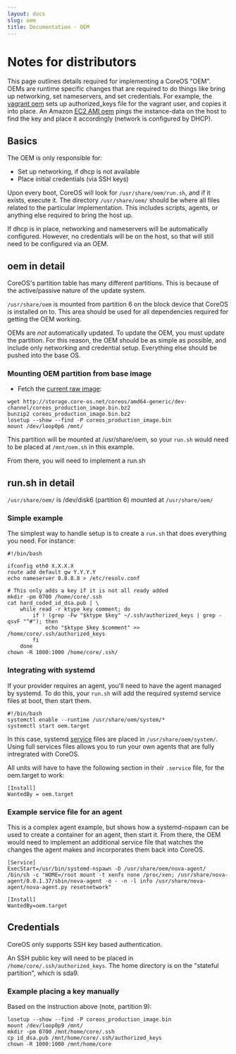 ```yaml
---
layout: docs
slug: oem
title: Documentation - OEM
---
```


# Notes for distributors

This page outlines details required for implementing a CoreOS "OEM". OEMs are runtime specific changes that are required to do things like bring up networking, set nameservers, and set credentials. For example, the [vagrant oem][oem-vagrant] sets up authorized_keys file for the vagrant user, and copies it into place. An Amazon [EC2 AMI oem][oem-ami] pings the instance-data on the host to find the key and place it accordingly (network is configured by DHCP). 

[oem-vagrant]: https://github.com/coreos/coreos-overlay/blob/master/coreos-base/oem-vagrant/files/run.sh
[oem-ami]: https://github.com/coreos/coreos-overlay/tree/master/coreos-base/oem-ami/files/run.sh

## Basics 

The OEM is only responsible for: 

* Set up networking, if dhcp is not available
* Place initial credentials (via SSH keys)

Upon every boot, CoreOS will look for `/usr/share/oem/run.sh`, and if it exists, execute it. The directory `/usr/share/oem/` should be where all files related to the particular implementation. This includes scripts, agents, or anything else required to bring the host up.  

If dhcp is in place, networking and nameservers will be automatically configured. However, no credentials will be on the host, so that will still need to be configured via an OEM. 


## oem in detail

CoreOS's partition table has many different partitions. This is because of the active/passive nature of the update system. 

`/usr/share/oem` is mounted from partition 6 on the block device that CoreOS is installed on to. This area should be used for all dependencies required for getting the OEM working. 

OEMs are _not_ automatically updated. To update the OEM, you must update the partition. For this reason, the OEM should be as simple as possible, and include only networking and credential setup. Everything else should be pushed into the base OS. 

### Mounting OEM partition from base image

* Fetch the [current raw image][coreos-dev-channel-raw]: 


```
wget http://storage.core-os.net/coreos/amd64-generic/dev-channel/coreos_production_image.bin.bz2
bunzip2 coreos_production_image.bin.bz2
losetup --show --find -P coreos_production_image.bin
mount /dev/loop0p6 /mnt/
```

This partition will be mounted at /usr/share/oem, so your `run.sh` would need to be placed at `/mnt/oem.sh` in this example. 

From there, you will need to implement a run.sh

[coreos-dev-channel-raw]: http://storage.core-os.net/coreos/amd64-generic/dev-channel/coreos_production_image.bin.bz2

 

## run.sh in detail

`/usr/share/oem/` is /dev/disk6 (partition 6) mounted at `/usr/share/oem/`

### Simple example

The simplest way to handle setup is to create a `run.sh` that does everything you need. For instance: 

```
#!/bin/bash

ifconfig eth0 X.X.X.X
route add default gw Y.Y.Y.Y
echo nameserver 8.8.8.8 > /etc/resolv.conf

# This only adds a key if it is not all ready added
mkdir -pm 0700 /home/core/.ssh
cat hard_coded_id_dsa.pub | \
    while read -r ktype key comment; do
        if ! (grep -Fw "$ktype $key" ~/.ssh/authorized_keys | grep -qsvF "^#"); then
            echo "$ktype $key $comment" >> /home/core/.ssh/authorized_keys
        fi
    done
chown -R 1000:1000 /home/core/.ssh/
```

### Integrating with systemd

If your provider requires an agent, you'll need to have the agent managed by systemd. To do this, your `run.sh` will add the required systemd service files at boot, then start them. 

```
#!/bin/bash
systemctl enable --runtime /usr/share/oem/system/*
systemctl start oem.target
```

In this case, systemd [service][service-docs] files are placed in `/usr/share/oem/system/`. Using full services files allows you to run your own agents that are fully intregrated with CoreOS. 

All units will have to have the following section in their `.service` file, for the oem.target to work:

```
[Install]
WantedBy = oem.target
```

### Example service file for an agent

This is a complex agent example, but shows how a systemd-nspawn can be used to create a container for an agent, then start it. From there, the OEM would need to implement an additional service file that watches the changes the agent makes and incorporates them back into CoreOS. 

```
[Service]
ExecStart=/usr/bin/systemd-nspawn -D /usr/share/oem/nova-agent/ /bin/sh -c "HOME=/root mount -t xenfs none /proc/xen; /usr/share/nova-agent/0.0.1.37/sbin/nova-agent -o - -n -l info /usr/share/nova-agent/nova-agent.py resetnetwork" 

[Install]
WantedBy=oem.target
```

[service-docs]: http://www.freedesktop.org/software/systemd/man/systemd.unit.html

## Credentials

CoreOS only supports SSH key based authentication. 

An SSH public key will need to be placed in `/home/core/.ssh/authorized_keys`. The home directory is on the "stateful partition", which is sda9. 

### Example placing a key manually

Based on the instruction above (note, partition 9):

```
losetup --show --find -P coreos_production_image.bin
mount /dev/loop0p9 /mnt/
mkdir -pm 0700 /mnt/home/core/.ssh
cp id_dsa.pub /mnt/home/core/.ssh/authorized_keys
chown -R 1000:1000 /mnt/home/core
```
